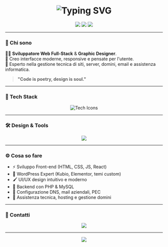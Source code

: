 <h1 align="center">
  <img src="https://readme-typing-svg.herokuapp.com?font=Fira+Code&weight=700&size=28&pause=1000&color=00D1FF&center=true&vCenter=true&width=435&lines=Giorgio+Serghei+Piu!;WebDeveloper+%26+Designer;Da+Cagliari%2C+Italia+🇮🇹" alt="Typing SVG" />
</h1>

<p align="center">
  <img src="https://img.shields.io/badge/Code%20with-PASSION-%23ff006e?style=for-the-badge&logo=tailwind-css&logoColor=white"/>
  <img src="https://img.shields.io/badge/Made%20in-Sardinia-%23007aff?style=for-the-badge&logo=apple&logoColor=white"/>
  <img src="https://img.shields.io/badge/Coffee%20Lover-%E2%98%95-%233c3c3c?style=for-the-badge"/>
</p>

---

### 🧠 Chi sono

👨‍💻 **Sviluppatore Web Full-Stack** & **Graphic Designer**.  
🎨 Creo interfacce moderne, responsive e pensate per l'utente.  
🔧 Esperto nella gestione tecnica di siti, server, domini, email e assistenza informatica.  

> **"Code is poetry, design is soul."**

---

### 🚀 Tech Stack

<p align="center">
  <img src="https://skillicons.dev/icons?i=html,css,js,php,mysql,react,bootstrap,wordpress,flutter,dart,postman" alt="Tech Icons" />
</p>

---

### 🛠️ Design & Tools

<p align="center">
  <img src="https://skillicons.dev/icons?i=photoshop,illustrator,figma,vscode,github,git" />
</p>

---

### ⚙️ Cosa so fare

- ⚡ Sviluppo Front-end (HTML, CSS, JS, React)
- 🧩 WordPress Expert (Kubio, Elementor, temi custom)
- 🖌️ UI/UX design intuitivo e moderno
- 📡 Backend con PHP & MySQL
- 🔐 Configurazione DNS, mail aziendali, PEC
- 🧰 Assistenza tecnica, hosting e gestione domini

---


### 💬 Contatti

<p align="center">
  <a href="mailto:giorgio.piu98@gmail.com"><img src="https://img.shields.io/badge/Email-ff3860?style=for-the-badge&logo=gmail&logoColor=white" /></a>
</p>

---

<p align="center">
  <img src="https://capsule-render.vercel.app/api?type=waving&color=0:00D1FF,100:3A0CA3&height=120&section=footer"/>
</p>
